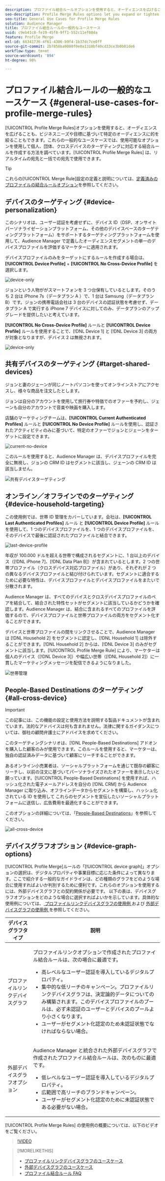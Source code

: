 ```yaml
---
description: プロファイル結合ルールオプションを使用すると、オーディエンスを広げることも、ビジネスニーズや目標に基づいて特定のオーディエンスに的を絞ることもできます。これらの一般的なユースケースでは、使用可能なオプションを使用して個人、団体、クロスデバイスのターゲティングに対応する結合ルールを作成する方法を調べています。
seo-description: Profile Merge Rules options let you expand or tighten audience focus on specific audiences based on business needs or goals. These general use cases explore how to use available options and create merge rules for individual, household, and cross-device targeting.
seo-title: General Use Cases for Profile Merge Rules
solution: Audience Manager
title: プロファイル結合ルールの一般的なユースケース
uuid: c9eb41c8-fe19-45f8-9ff1-552c11ef08da
feature: Profile Merge
exl-id: 66341736-4f61-4306-b9f4-1b37dc7ce0ff
source-git-commit: 2b7858ba9000f0e0a1310bf40cd33ce3b0b01de6
workflow-type: tm+mt
source-wordcount: '894'
ht-degree: 98%

---
```


# プロファイル結合ルールの一般的なユースケース {#general-use-cases-for-profile-merge-rules}

[!UICONTROL Profile Merge Rules]オプションを使用すると、オーディエンスを広げることも、ビジネスニーズや目標に基づいて特定のオーディエンスに的を絞ることもできます。これらの一般的なユースケースでは、使用可能なオプションを使用して個人、団体、クロスデバイスのターゲティングに対応する結合ルールを作成する方法を調べています。[!UICONTROL Profile Merge Rules] は、リアルタイムの宛先と一括での宛先で使用できます。

>[!TIP]
>
>これらの[!UICONTROL Merge Rule]設定の定義と説明については、[定義済みのプロファイルの結合ルールオプション](merge-rule-definitions.md)を参照してください。

## デバイスのターゲティング {#device-personalization}

このシナリオは、ユーザー認証を考慮せずに、デバイス ID（DSP、オンサイトパーソナライゼーションプラットフォーム、その他のデバイスベースのターゲティングプラットフォーム）をサポートするターゲティングプラットフォームを使用して、Audience Manager で定義したオーディエンスセグメントの単一のデバイスプロファイルを評価するマーケターに適用されます。

デバイスプロファイルのみをターゲットにするルールを作成する場合は、**[!UICONTROL Device Profile]** + **[!UICONTROL No Cross-Device Profile]** を選択します。

![device-only](assets/device-only.png)

ジョンという人物ががスマートフォンを 3 つ台保有しているとします。そのうち 2 台は iPhone 7s（データプラン A ）で、1 台は Samsung（データプラン B）です。ジョンの携帯電話会社は 3 台のデバイスの認証状態を考慮せず、データプラン A で実行する iPhone 7 デバイスに対してのみ、データプランのアップグレードを提供したいと考えています。

**[!UICONTROL No Cross-Device Profile]** ルールと **[!UICONTROL Device Profile]** ルールを使用することで、[!DNL Device 1] と [!DNL Device 3] の両方が対象となりますが、デバイス 2 は無視されます。

![device-only](assets/device-management.png)

## 共有デバイスのターゲティング {#target-shared-devices}

ジョンと妻のジェーンが同じノートパソコンを使ってオンラインストアにアクセスし、様々な商品を注文したとします。

ジョンは自分のアカウントを使用して旅行券や特価でのオファーを予約し、ジェーンも自分のアカウントで音楽や映画を購入します。

店舗のマーケティングチームは、**[!UICONTROL Current Authenticated Profiles]** ルールと **[!UICONTROL No Device Profile]** ルールを使用し、認証されたアクティビティのみに基づいて、特定のオファーでジョンとジェーンをターゲットに設定できます。

![current-no-device](assets/current-no-device.png)

このルールを使用すると、Audience Manager は、デバイスプロファイルを完全に無視し、ジョンの CRM ID はセグメントに該当し、ジェーンの CRM ID は該当しません。

![共有デバイスターゲティング](assets/shared-device-targeting.png)

## オンライン／オフラインでのターゲティング {#device-household-targeting}

この使用例では、世帯 ID 管理をカバーしています。会社は、**[!UICONTROL Last Authenticated Profiles]** ルール と **[!UICONTROL Device Profile]** ルールを使用して、1 つのデバイスプロファイルを、1 つのデバイスプロファイルを、そのデバイスで最後に認証されたプロファイルと結合できます。

![last-device-profile](assets/last-device-profile.png)

年収が 100.000 ドルを超える世帯で構成されるセグメントに、1 台以上のデバイス（[!DNL iPhone 7]、[!DNL Data Plan B]）が含まれているとします。2 つの世帯プロファイル（クロスデバイス対応プロファイル）があり、それぞれが 2 つの異なるデバイスプロファイルと結び付けられています。セグメントに適合するために必要な特性は、デバイスプロファイルとデバイスプロファイルをまたいで分散されます。

Audience Manager は、すべてのデバイスとクロスデバイスプロファイルのペアを結合して、結合された特性セットがセグメントに該当しているかどうかを確認します。Audience Manager は、結合に含まれるすべてのプロファイルを評価するので、デバイスプロファイルと世帯プロファイルの両方をセグメント化することができます。

デバイスと世帯プロファイルの間をリンクさせることで、Audience Manager は [!DNL Household 2] をセグメントに認定し、[!DNL Household 1] は除外することができます。[!DNL Household 2] からは、[!DNL Device 3] のみがセグメントに該当します。[!UICONTROL Profile Merge Rule] により、マーケターは個人のデバイス（[!DNL Device 3]）や幅広い世帯（[!DNL Household 2]）に一貫したマーケティングメッセージを配信できるようになりました。

![世帯管理](assets/household-management.png)

## People-Based Destinations のターゲティング {#all-cross-device}

>[!IMPORTANT]
>
>この記事には、この機能の設定と使用方法を説明する製品ドキュメントが含まれています。法的なアドバイスは何も含まれません。法律に関するガイダンスについては、御社の顧問弁護士にアドバイスを求めてください。

このターゲティングシナリオは、[!DNL People-Based Destinations] アドオンを購入した顧客のみが使用できます。このルールを使用すると、マーケターは、独自の認証済みデータに基づいて顧客にリーチすることができます。

あるオンライン小売業者は、ソーシャルプラットフォームを通じて既存の顧客にリーチし、以前の注文に基づいてパーソナライズされたオファーを表示したいと願っています。[!UICONTROL People-Based Destinations] を使用すれば、ハッシュ化された電子メールアドレスを自分の [!DNL CRM] から Audience Manager に取り込み、オフラインデータからセグメントを構築し、ハッシュ化されている ID を使用して これらのセグメントを宣伝したいソーシャルプラットフォームに送信し、広告費用を最適化することができます。

このオプションの詳細については、「[People-Based Destinations](../destinations/people-based-destinations-overview.md)」を参照してください。

![all-cross-device](assets/all-cross-device.png)

## デバイスグラフオプション {#device-graph-options}

[!UICONTROL Profile Merge]ルールの「[!UICONTROL device graph]」オプションの選択は、デジタルプロパティや事業目標に応じた条件によって異なります。ここで紹介する一般的なガイドラインは、どの種類のグラフをどのような場合に使用すればよいか判別するために便利です。これらのオプションを使用するには、外部デバイスグラフとの契約関係が必要です。 以下の表は、デバイスグラフオプションをどのような場合に選択すればよいかを示しています。具体的な使用例については、[ プロファイルリンクデバイスグラフの使用例 ](profile-link-use-case.md) および [ 外部デバイスグラフの使用例 ](external-graph-use-cases.md) を参照してください。

<table id="table_66D9152D4FF040A186003272D456625D"> 
 <thead> 
  <tr> 
   <th colname="col1" class="entry"> デバイスグラフタイプ </th> 
   <th colname="col2" class="entry"> 説明 </th> 
  </tr>
 </thead>
 <tbody> 
  <tr> 
   <td colname="col1"> <p><span class="wintitle">プロファイルリンクデバイスグラフ</span> </p> </td> 
   <td colname="col2"> <p><span class="wintitle">プロファイルリンク</span>オプションで作成された<span class="wintitle">プロファイル結合</span>ルールは、次の場合に最適です。 </p> <p> 
     <ul id="ul_FF44FA894BB2448887C8EDA9C8407EF9"> 
      <li id="li_E22505210C664FE6A9AA7C61244B36DA">高レベルなユーザー認証を導入しているデジタルプロパティ。 </li> 
      <li id="li_BE7112EE611E4DEB95B5C0A2852BFA97">集中的な低リーチのキャンペーン。<span class="wintitle">プロファイルリンク</span>デバイスグラフは、決定論的データについてのみ構築されます。このデバイスプロファイルのプールは、必ず未認証のユーザーとデバイスのプールより小さくなります。 </li> 
      <li id="li_5FD9E936A72A4EFE80E694FA2E08E385">ユーザーがセグメント化認定のため未認証状態でなければならない場合。 </li> 
     </ul> </p> </td> 
  </tr> 
  <tr> 
   <td colname="col1"> <p>外部デバイスグラフオプション </p> </td> 
   <td colname="col2"> <p><span class="keyword">Audience Manager</span> と統合された外部デバイスグラフで作成された<span class="wintitle">プロファイル結合</span>ルールは、次のものに最適です。 </p> <p> 
     <ul id="ul_D76D773988604A619FA4A3BF37F910F0"> 
      <li id="li_969A0755A9E34CBEB2F7331C137B9A26">低レベルなユーザー認証を導入しているデジタルプロパティ。 </li> 
      <li id="li_AC78C8B4AD5340FFAC44FE851096C6A6">広範囲で高リーチのブランドキャンペーン。 </li> 
      <li id="li_14AEC54CE34440889A3A36324EC6F497">ユーザーがセグメント化認定のために未認証状態である必要がない場合。 </li> 
     </ul> </p> </td> 
  </tr> 
 </tbody> 
</table>

[!UICONTROL Profile Merge Rules] の使用例の概要については、以下のビデオをご覧ください。

>[!VIDEO](https://video.tv.adobe.com/v/32576?captions=jpn)

>[!MORELIKETHIS]
>
>* [プロファイルリンクデバイスグラフのユースケース](profile-link-use-case.md)
>* [ 外部デバイスグラフのユースケース](external-graph-use-cases.md)
>* [プロファイル結合ルール FAQ](../../faq/faq-profile-merge.md)
